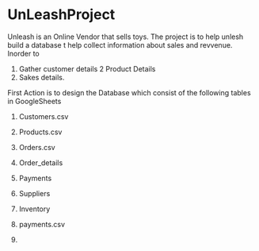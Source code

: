# UnLeashProject


Unleash is an Online Vendor that sells toys.
The project is to help unlesh build a database t help collect information about sales and revvenue.
Inorder to 
1. Gather customer details
2 Product Details
3. Sakes details.

First Action is to design the Database which consist of the following tables in GoogleSheets
1. Customers.csv
2. Products.csv
3. Orders.csv
4. Order_details
5. Payments
6. Suppliers
7. Inventory
    
8. payments.csv
9. 

